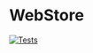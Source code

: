 # WebStore

[![Tests](https://github.com/Cheefs/WebStore/actions/workflows/tests.yml/badge.svg)](https://github.com/Cheefs/WebStore/actions/workflows/tests.yml)
